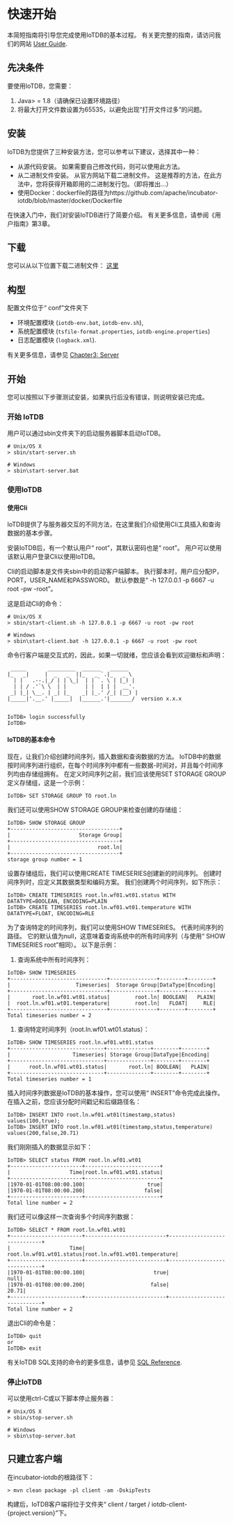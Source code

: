 <!--

```
Licensed to the Apache Software Foundation (ASF) under one
or more contributor license agreements.  See the NOTICE file
distributed with this work for additional information
regarding copyright ownership.  The ASF licenses this file
to you under the Apache License, Version 2.0 (the
"License"); you may not use this file except in compliance
with the License.  You may obtain a copy of the License at

    http://www.apache.org/licenses/LICENSE-2.0

Unless required by applicable law or agreed to in writing,
software distributed under the License is distributed on an
"AS IS" BASIS, WITHOUT WARRANTIES OR CONDITIONS OF ANY
KIND, either express or implied.  See the License for the
specific language governing permissions and limitations
under the License.
```

-->

# 快速开始

本简短指南将引导您完成使用IoTDB的基本过程。 有关更完整的指南，请访问我们的网站 [User Guide](../1-Overview/1-What%20is%20IoTDB.html).

## 先决条件

要使用IoTDB，您需要：

1. Java> = 1.8（请确保已设置环境路径）
2. 将最大打开文件数设置为65535，以避免出现“打开文件过多”的问题。

## 安装

IoTDB为您提供了三种安装方法，您可以参考以下建议，选择其中一种：

- 从源代码安装。 如果需要自己修改代码，则可以使用此方法。
- 从二进制文件安装。 从官方网站下载二进制文件。 这是推荐的方法，在此方法中，您将获得开箱即用的二进制发行包。（即将推出...）
- 使用Docker：dockerfile的路径为https://github.com/apache/incubator-iotdb/blob/master/docker/Dockerfile

在快速入门中，我们对安装IoTDB进行了简要介绍。 有关更多信息，请参阅《用户指南》第3章。

## 下载

您可以从以下位置下载二进制文件：
[这里](/download/)

## 构型

配置文件位于“ conf”文件夹下

- 环境配置模块 (`iotdb-env.bat`, `iotdb-env.sh`), 
- 系统配置模块 (`tsfile-format.properties`, `iotdb-engine.properties`)
- 日志配置模块 (`logback.xml`). 

有关更多信息，请参见 [Chapter3: Server](../3-Operation%20Manual/1-Sample%20Data.html) 

## 开始

您可以按照以下步骤测试安装，如果执行后没有错误，则说明安装已完成。

### 开始 IoTDB

用户可以通过sbin文件夹下的启动服务器脚本启动IoTDB。

```
# Unix/OS X
> sbin/start-server.sh

# Windows
> sbin\start-server.bat
```

### 使用IoTDB

#### 使用Cli

IoTDB提供了与服务器交互的不同方法，在这里我们介绍使用Cli工具插入和查询数据的基本步骤。

安装IoTDB后，有一个默认用户“ root”，其默认密码也是“ root”。 用户可以使用该默认用户登录Cli以使用IoTDB。  

Cli的启动脚本是文件夹sbin中的启动客户端脚本。 执行脚本时，用户应分配IP，PORT，USER_NAME和PASSWORD。 默认参数是“ -h 127.0.0.1 -p 6667 -u root -pw -root”。

这是启动Cli的命令：

```
# Unix/OS X
> sbin/start-client.sh -h 127.0.0.1 -p 6667 -u root -pw root

# Windows
> sbin\start-client.bat -h 127.0.0.1 -p 6667 -u root -pw root
```

命令行客户端是交互式的，因此，如果一切就绪，您应该会看到欢迎徽标和声明：

```
 _____       _________  ______   ______
|_   _|     |  _   _  ||_   _ `.|_   _ \
  | |   .--.|_/ | | \_|  | | `. \ | |_) |
  | | / .'`\ \  | |      | |  | | |  __'.
 _| |_| \__. | _| |_    _| |_.' /_| |__) |
|_____|'.__.' |_____|  |______.'|_______/  version x.x.x


IoTDB> login successfully
IoTDB>
```

#### IoTDB的基本命令

现在，让我们介绍创建时间序列，插入数据和查询数据的方法。
IoTDB中的数据按时间序列进行组织，在每个时间序列中都有一些数据-时间对，并且每个时间序列均由存储组拥有。 在定义时间序列之前，我们应该使用SET STORAGE GROUP定义存储组，这是一个示例： 

```
IoTDB> SET STORAGE GROUP TO root.ln
```

我们还可以使用SHOW STORAGE GROUP来检查创建的存储组：

```
IoTDB> SHOW STORAGE GROUP
+-----------------------------------+
|                      Storage Group|
+-----------------------------------+
|                            root.ln|
+-----------------------------------+
storage group number = 1
```

设置存储组后，我们可以使用CREATE TIMESERIES创建新的时间序列。 创建时间序列时，应定义其数据类型和编码方案。 我们创建两个时间序列，如下所示：

```
IoTDB> CREATE TIMESERIES root.ln.wf01.wt01.status WITH DATATYPE=BOOLEAN, ENCODING=PLAIN
IoTDB> CREATE TIMESERIES root.ln.wf01.wt01.temperature WITH DATATYPE=FLOAT, ENCODING=RLE
```

为了查询特定的时间序列，我们可以使用SHOW TIMESERIES。 代表时间序列的路径。 它的默认值为null，这意味着查询系统中的所有时间序列（与使用“ SHOW TIMESERIES root”相同）。 以下是示例：

1. 查询系统中所有时间序列：

```
IoTDB> SHOW TIMESERIES
+-------------------------------+---------------+--------+--------+
|                     Timeseries|  Storage Group|DataType|Encoding|
+-------------------------------+---------------+--------+--------+
|       root.ln.wf01.wt01.status|        root.ln| BOOLEAN|   PLAIN|
|  root.ln.wf01.wt01.temperature|        root.ln|   FLOAT|     RLE|
+-------------------------------+---------------+--------+--------+
Total timeseries number = 2
```

1. 查询特定时间序列（root.ln.wf01.wt01.status）：

```
IoTDB> SHOW TIMESERIES root.ln.wf01.wt01.status
+------------------------------+--------------+--------+--------+
|                    Timeseries| Storage Group|DataType|Encoding|
+------------------------------+--------------+--------+--------+
|      root.ln.wf01.wt01.status|       root.ln| BOOLEAN|   PLAIN|
+------------------------------+--------------+--------+--------+
Total timeseries number = 1
```

插入时间序列数据是IoTDB的基本操作，您可以使用“ INSERT”命令完成此操作。 在插入之前，您应该分配时间戳记和后缀路径名：

```
IoTDB> INSERT INTO root.ln.wf01.wt01(timestamp,status) values(100,true);
IoTDB> INSERT INTO root.ln.wf01.wt01(timestamp,status,temperature) values(200,false,20.71)
```

我们刚刚插入的数据显示如下：

```
IoTDB> SELECT status FROM root.ln.wf01.wt01
+-----------------------+------------------------+
|                   Time|root.ln.wf01.wt01.status|
+-----------------------+------------------------+
|1970-01-01T08:00:00.100|                    true|
|1970-01-01T08:00:00.200|                   false|
+-----------------------+------------------------+
Total line number = 2
```

我们还可以像这样一次查询多个时间序列数据：

```
IoTDB> SELECT * FROM root.ln.wf01.wt01
+-----------------------+--------------------------+-----------------------------+
|                   Time|  root.ln.wf01.wt01.status|root.ln.wf01.wt01.temperature|
+-----------------------+--------------------------+-----------------------------+
|1970-01-01T08:00:00.100|                      true|                         null|
|1970-01-01T08:00:00.200|                     false|                        20.71|
+-----------------------+--------------------------+-----------------------------+
Total line number = 2
```

退出Cli的命令是：

```
IoTDB> quit
or
IoTDB> exit
```

有关IoTDB SQL支持的命令的更多信息，请参见 [SQL Reference](../5-IoTDB%20SQL%20Documentation/2-Reference.html).

### 停止IoTDB

可以使用ctrl-C或以下脚本停止服务器：

```
# Unix/OS X
> sbin/stop-server.sh

# Windows
> sbin\stop-server.bat
```

## 只建立客户端

在incubator-iotdb的根路径下：

```
> mvn clean package -pl client -am -DskipTests
```

构建后，IoTDB客户端将位于文件夹“ client / target / iotdb-client- {project.version}”下。